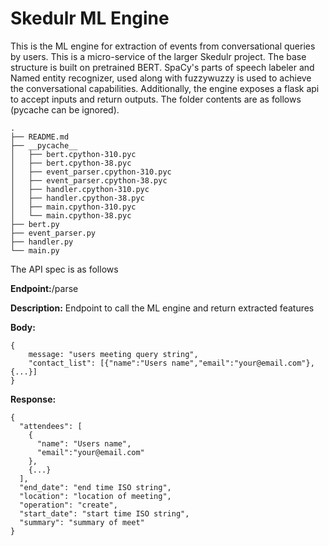 # Skedulr ML Engine

This is the ML engine for extraction of events from conversational queries by users. This is a micro-service of the larger Skedulr project. The base structure is built on pretrained BERT. SpaCy's parts of speech labeler and Named entity recognizer, used along with fuzzywuzzy is used to achieve the conversational capabilities. Additionally, the engine exposes a flask api to accept inputs and return outputs. The folder contents are as follows (pycache can be ignored).
```
.
├── README.md
├── __pycache__
│   ├── bert.cpython-310.pyc
│   ├── bert.cpython-38.pyc
│   ├── event_parser.cpython-310.pyc
│   ├── event_parser.cpython-38.pyc
│   ├── handler.cpython-310.pyc
│   ├── handler.cpython-38.pyc
│   ├── main.cpython-310.pyc
│   └── main.cpython-38.pyc
├── bert.py
├── event_parser.py
├── handler.py
└── main.py
```

The API spec is as follows

**Endpoint:**/parse

**Description:** Endpoint to call the ML engine and return extracted features

**Body:**
```
{
    message: "users meeting query string",
    "contact_list": [{"name":"Users name","email":"your@email.com"},{...}]
}
```

**Response:**
```
{
  "attendees": [
    {
      "name": "Users name",
      "email":"your@email.com"
    },
    {...}
  ],
  "end_date": "end time ISO string",
  "location": "location of meeting",
  "operation": "create",
  "start_date": "start time ISO string",
  "summary": "summary of meet"
}
```